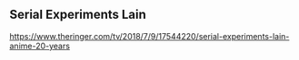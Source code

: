 <!-- njnmdoc:  title="Serial Experiments Lain"  -->

## Serial Experiments Lain
https://www.theringer.com/tv/2018/7/9/17544220/serial-experiments-lain-anime-20-years


